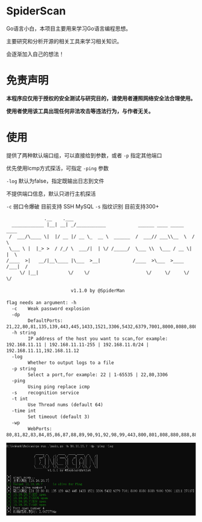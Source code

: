 # SpiderScan

Go语言小白，本项目主要用来学习Go语言编程思想。

主要研究和分析开源的相关工具来学习相关知识。

会逐渐加入自己的想法！

# 免责声明

**本程序应仅用于授权的安全测试与研究目的，请使用者遵照网络安全法合理使用。**

**使用者使用该工具出现任何非法攻击等违法行为，与作者无关。**

# 使用

提供了两种默认端口组，可以直接给到参数，或者 `-p` 指定其他端口

优先使用Icmp方式探活，可指定 `-ping` 参数

`-log` 默认为false，指定既输出日志到文件

不提供端口信息，默认只进行主机探活

`-c` 弱口令爆破 目前支持 SSH MySQL
`-s` 指纹识别 目前支持300+

```
              .__    .___
  ____________ |__| __| _/___________            ______ ____ _____    ____
 /  ___/\____ \|  |/ __ |/ __ \_  __ \  ______  /  ___// ___\\__  \  /    \
 \___ \ |  |_> >  / /_/ \  ___/|  | \/ /_____/  \___ \\  \___ / __ \|   |  \
/____  >|   __/|__\____ |\___  >__|            /____  >\___  >____  /___|  /
     \/ |__|           \/    \/                     \/     \/     \/     \/

                        v1.1.0 by @SpiderMan

flag needs an argument: -h
  -c    Weak password explosion
  -dp
        DefaultPorts: 21,22,80,81,135,139,443,445,1433,1521,3306,5432,6379,7001,8000,8080,8089,9000,9200,11211,27017
  -h string
        IP address of the host you want to scan,for example: 192.168.11.11 | 192.168.11.11-255 | 192.168.11.0/24 | 192.168.11.11,192.168.11.12
  -log
        Whether to output logs to a file
  -p string
        Select a port,for example: 22 | 1-65535 | 22,80,3306
  -ping
        Using ping replace icmp
  -s    recognition service
  -t int
        Use Thread nums (default 64)
  -time int
        Set timeout (default 3)
  -wp
        WebPorts: 80,81,82,83,84,85,86,87,88,89,90,91,92,98,99,443,800,801,808,880,888,889,1000,1010,1080,1081,1082,1099,1118,1888,2008,2020,2100,2375,2379,3000,3008,3128,3505,5555,6080,6648,6868,7000,7001,7002,7003,7004,7005,7007,7008,7070,7071,7074,7078,7080,7088,7200,7680,7687,7688,7777,7890,8000,8001,8002,8003,8004,8006,8008,8009,8010,8011,8012,8016,8018,8020,8028,8030,8038,8042,8044,8046,8048,8053,8060,8069,8070,8080,8081,8082,8083,8084,8085,8086,8087,8088,8089,8090,8091,8092,8093,8094,8095,8096,8097,8098,8099,8100,8101,8108,8118,8161,8172,8180,8181,8200,8222,8244,8258,8280,8288,8300,8360,8443,8448,8484,8800,8834,8838,8848,8858,8868,8879,8880,8881,8888,8899,8983,8989,9000,9001,9002,9008,9010,9043,9060,9080,9081,9082,9083,9084,9085,9086,9087,9088,9089,9090,9091,9092,9093,9094,9095,9096,9097,9098,9099,9100,9200,9443,9448,9800,9981,9986,9988,9998,9999,10000,10001,10002,10004,10008,10010,10250,12018,12443,14000,16080,18000,18001,18002,18004,18008,18080,18082,18088,18090,18098,19001,20000,20720,21000,21501,21502,28018,20880

```

![image-20230425141859838](README.assets/image-20230425141859838.png)
